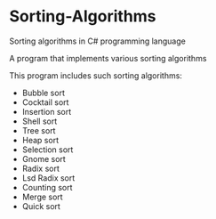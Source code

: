 # Sorting-Algorithms
Sorting algorithms in C# programming language

A program that implements various sorting algorithms

This program includes such sorting algorithms:
- Bubble sort
- Cocktail sort
- Insertion sort
- Shell sort
- Tree sort
- Heap sort
- Selection sort
- Gnome sort
- Radix sort
- Lsd Radix sort
- Counting sort
- Merge sort
- Quick sort
